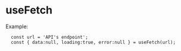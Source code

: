 # useFetch

Example:
```
  const url = 'API's endpoint';
  const { data:null, loading:true, error:null } = useFetch(url);

```
